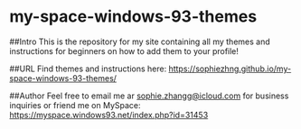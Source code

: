# my-space-windows-93-themes
##Intro
This is the repository for my site containing all my themes and instructions for beginners on how to add them to your profile!

##URL
Find themes and instructions here: https://sophiezhng.github.io/my-space-windows-93-themes/

##Author
Feel free to email me ar sophie.zhangg@icloud.com for business inquiries or friend me on MySpace: https://myspace.windows93.net/index.php?id=31453

